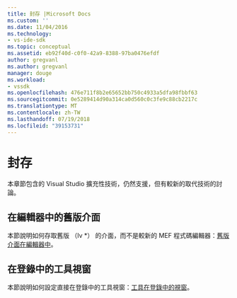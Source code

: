 ```yaml
---
title: 封存 |Microsoft Docs
ms.custom: ''
ms.date: 11/04/2016
ms.technology:
- vs-ide-sdk
ms.topic: conceptual
ms.assetid: eb92f40d-c0f0-42a9-8388-97ba0476efdf
author: gregvanl
ms.author: gregvanl
manager: douge
ms.workload:
- vssdk
ms.openlocfilehash: 476e711f8b2e65652bb750c4933a5dfa98fbbf63
ms.sourcegitcommit: 0e5289414d90a314ca0d560c0c3fe9c88cb2217c
ms.translationtype: MT
ms.contentlocale: zh-TW
ms.lasthandoff: 07/19/2018
ms.locfileid: "39153731"
---
```

# <a name="archive"></a>封存
本章節包含的 Visual Studio 擴充性技術，仍然支援，但有較新的取代技術的討論。  
  
## <a name="legacy-interfaces-in-the-editor"></a>在編輯器中的舊版介面  
 本節說明如何存取舊版 （Iv *） 的介面，而不是較新的 MEF 程式碼編輯器：[舊版介面在編輯器中](../extensibility/legacy-interfaces-in-the-editor.md)。  
  
## <a name="tool-windows-in-the-registry"></a>在登錄中的工具視窗  
 本節說明如何設定直接在登錄中的工具視窗：[工具在登錄中的視窗](../extensibility/tool-windows-in-the-registry.md)。